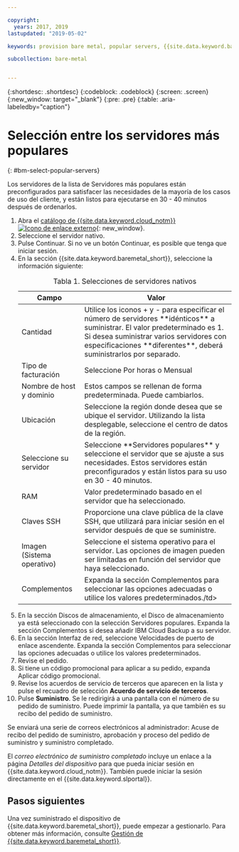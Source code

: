 ```yaml
---

copyright:
  years: 2017, 2019
lastupdated: "2019-05-02"

keywords: provision bare metal, popular servers, {{site.data.keyword.baremetal_short}}, provision

subcollection: bare-metal


---
```


{:shortdesc: .shortdesc}
{:codeblock: .codeblock}
{:screen: .screen}
{:new_window: target="_blank"}
{:pre: .pre}
{:table: .aria-labeledby="caption"}


# Selección entre los servidores más populares
{: #bm-select-popular-servers}

Los servidores de la lista de Servidores más populares están preconfigurados para satisfacer las necesidades de la mayoría de los casos de uso del cliente, y están listos para ejecutarse en 30 - 40 minutos después de ordenarlos.
1. Abra el [catálogo de {{site.data.keyword.cloud_notm}} ![Icono de enlace externo](../icons/launch-glyph.svg "Icono de enlace externo")](https://cloud.ibm.com/catalog/){: new_window}.   
2. Seleccione el servidor nativo.
3. Pulse Continuar.  Si no ve un botón Continuar, es posible que tenga que iniciar sesión.
2. En la sección {{site.data.keyword.baremetal_short}}, seleccione la información siguiente:
    <table>
    <CAPTION>Tabla 1. Selecciones de servidores nativos</CAPTION>
    <THEAD>
    <TR>
    <th>Campo</th>
    <th>Valor</th>
    </TR>
    </THEAD>
    <TBODY>
    <tr>
    <td>Cantidad</td>
    <td>Utilice los iconos + y - para especificar el número de servidores **idénticos** a suministrar. El valor predeterminado es 1.<br>Si desea suministrar varios servidores con especificaciones **diferentes**, deberá suministrarlos por separado.
    <tr>
    <tr>
    <td>Tipo de facturación</td>
    <td>Seleccione Por horas o Mensual
    <tr>
    <td>Nombre de host y dominio</td>
    <td>Estos campos se rellenan de forma predeterminada. Puede cambiarlos.</td>
    </tr>
    <tr>
    <td>Ubicación</td>
    <td>Seleccione la región donde desea que se ubique el servidor. Utilizando la lista desplegable, seleccione el centro de datos de la región. </td>
    </tr>
    <tr>
    <tr>
    <td>Seleccione su servidor</td>
    <td>Seleccione **Servidores populares** y seleccione el servidor que se ajuste a sus necesidades. Estos servidores están preconfigurados y están listos para su uso en 30 - 40 minutos.
    </tr>
    <tr>
    <td>RAM</td>
    <td>Valor predeterminado basado en el servidor que ha seleccionado.</td>
    </tr>
    <tr>
    <td>Claves SSH</td>
    <td>Proporcione una clave pública de la clave SSH, que utilizará para iniciar sesión en el servidor después de que se suministre.</td>
    </tr>
    <tr>
    <td>Imagen <br>(Sistema operativo)</td>
    <td>Seleccione el sistema operativo para el servidor. Las opciones de imagen pueden ser limitadas en función del servidor que haya seleccionado.</td>
    </tr>
    <td>Complementos</td>
    <td>Expanda la sección Complementos para seleccionar las opciones adecuadas o utilice los valores predeterminados./td>
    </tr>
    </TBODY>
    </table>
3. En la sección Discos de almacenamiento, el Disco de almacenamiento ya está seleccionado con la selección Servidores populares. Expanda la sección Complementos si desea añadir IBM Cloud Backup a su servidor.
4. En la sección Interfaz de red, seleccione Velocidades de puerto de enlace ascendente. Expanda la sección Complementos para seleccionar las opciones adecuadas o utilice los valores predeterminados.
4.  Revise el pedido.
4. Si tiene un código promocional para aplicar a su pedido, expanda Aplicar código promocional.  
5.  Revise los acuerdos de servicio de terceros que aparecen en la lista y pulse el recuadro de selección **Acuerdo de servicio de terceros**.
6.  Pulse **Suministro**. Se le redirigirá a una pantalla con el número de su pedido de suministro. Puede imprimir la pantalla, ya que también es su recibo del pedido de suministro.

 Se enviará una serie de correos electrónicos al administrador: Acuse de recibo del pedido de suministro, aprobación y proceso del pedido de suministro y suministro completado.

 El _correo electrónico de suministro completado_ incluye un enlace a la página *Detalles del dispositivo* para que pueda iniciar sesión en {{site.data.keyword.cloud_notm}}. También puede iniciar la sesión directamente en el {{site.data.keyword.slportal}}.


## Pasos siguientes

Una vez suministrado el dispositivo de {{site.data.keyword.baremetal_short}}, puede empezar a gestionarlo. Para obtener más información, consulte [Gestión de {{site.data.keyword.baremetal_short}}](/docs/bare-metal?topic=bare-metal-bm-manage-servers#bm-manage-servers).
